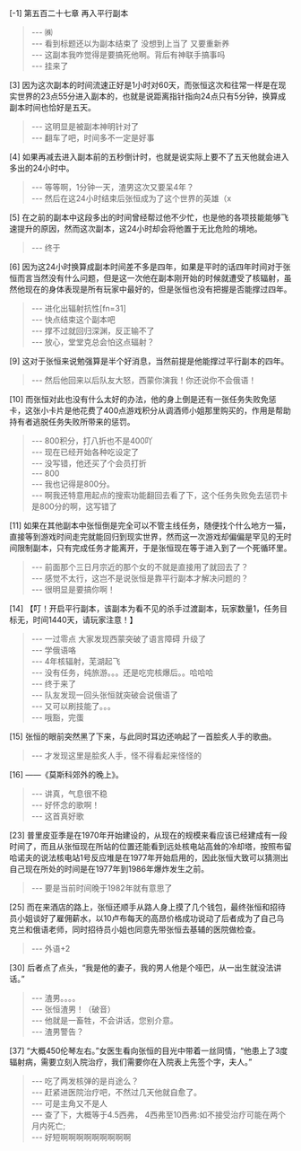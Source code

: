 
[-1] 第五百二十七章 再入平行副本
>--- ㈱<br>
>--- 看到标题还以为副本结束了 没想到上当了 又要重新养<br>
>--- 这副本我咋觉得是要搞死他啊。背后有神联手搞事吗<br>
>--- 挂来了<br>

[3] 因为这次副本的时间流速正好是1小时对60天，而张恒这次和往常一样是在现实世界的23点55分进入副本的，也就是说距离指针指向24点只有5分钟，换算成副本时间也恰好是五天。
>--- 这明显是被副本神明针对了<br>
>--- 翻车了吧，时间多不一定是好事<br>

[4] 如果再减去进入副本前的五秒倒计时，也就是说实际上要不了五天他就会进入多出的24小时中。
>--- 等等啊，1分钟一天，渣男这次又要呆4年？<br>
>--- 然后在这24小时结束后张恒成为了这个世界的英雄（x<br>

[5] 在之前的副本中这段多出的时间曾经帮过他不少忙，也是他的各项技能能够飞速提升的原因，然而这次副本，这24小时却会将他置于无比危险的境地。
>--- 终于<br>

[6] 因为这24小时换算成副本时间差不多是四年，如果是平时的话四年时间对于张恒而言当然没有什么问题，但是这一次他在副本刚开始的时候就遭受了核辐射，虽然他现在的身体表现是所有玩家中最好的，但是张恒也没有把握是否能撑过四年。
>--- 进化出辐射抗性[fn=31]<br>
>--- 快点结束这个副本吧<br>
>--- 撑不过就回归深渊，反正输不了<br>
>--- 放心，堂堂克总会怕这点辐射？<br>

[9] 这对于张恒来说勉强算是半个好消息，当然前提是他能撑过平行副本的四年。
>--- 然后他回来以后队友大怒，西蒙你演我！你还说你不会俄语！<br>

[10] 而张恒对此也没有什么太好的办法，他的身上倒是还有一张任务失败免惩卡，这张小卡片是他花费了400点游戏积分从调酒师小姐那里购买的，作用是帮助持有者逃脱任务失败所带来的惩罚。
>--- 800积分，打八折也不是400吖<br>
>--- 现在已经开始各种吃设定了<br>
>--- 没写错，他还买了个会员打折<br>
>--- 800<br>
>--- 我也记得是800分。<br>
>--- 啊我还特意用起点的搜索功能翻回去看了下，这个任务失败免去惩罚卡是800分的啊，这写错了<br>

[11] 如果在其他副本中张恒倒是完全可以不管主线任务，随便找个什么地方一猫，直接等到游戏时间走完就能回归到现实世界，然而这一次游戏却偏偏是罕见的无时间限制副本，只有完成任务才能离开，于是张恒现在等于进入到了一个死循环里。
>--- 前面那个三日月宗近的那个女的不就是直接用了就回去了？<br>
>--- 感觉不太行，这岂不是说张恒是靠平行副本才解决问题的？<br>
>--- 很明显是要搞你啊！<br>

[14] 【叮！开启平行副本，该副本为看不见的杀手过渡副本，玩家数量1，任务目标无，时间1440天，请玩家注意！】
>--- 一过零点 大家发现西蒙突破了语言障碍 升级了<br>
>--- 学俄语咯<br>
>--- 4年核辐射，芜湖起飞<br>
>--- 没有任务，纯旅游。。。还是吃完核爆后。。哈哈哈<br>
>--- 终于来了<br>
>--- 队友发现一回头张恒就突破会说俄语了<br>
>--- 又可以刷技能了。。。<br>
>--- 哦豁，完蛋<br>

[15] 张恒的眼前突然黑了下来，与此同时耳边还响起了一首脍炙人手的歌曲。
>--- 才发现这里是脍炙人手，怪不得看起来怪怪的<br>

[16] ——《莫斯科郊外的晚上》。
>--- 讲真，气息很不稳<br>
>--- 好怀念的歌啊！<br>
>--- 这首真好歌<br>

[23] 普里皮亚季是在1970年开始建设的，从现在的规模来看应该已经建成有一段时间了，而且从张恒现在所站的位置还能看到远处核电站高耸的冷却塔，按照布留哈诺夫的说法核电站1号反应堆是在1977年开始启用的，因此张恒大致可以猜测出自己现在所处的时间是在1977年到1986年爆炸发生之前。
>--- 要是当前时间晚于1982年就有意思了<br>

[25] 而在来酒店的路上，张恒还顺手从路人身上摸了几个钱包，最终张恒和招待员小姐谈好了雇佣薪水，以10卢布每天的高昂价格成功说动了后者成为了自己乌克兰和俄语老师，同时招待员小姐也同意先带张恒去基辅的医院做检查。
>--- 外语+2<br>

[30] 后者点了点头，“我是他的妻子，我的男人他是个哑巴，从一出生就没法讲话。”
>--- 渣男。。。。<br>
>--- 张恒渣男！（破音）<br>
>--- 他就是一畜牲，不会讲话，您别介意。<br>
>--- 渣男警告？<br>

[37] “大概450伦琴左右。”女医生看向张恒的目光中带着一丝同情，“他患上了3度辐射病，需要立刻入院治疗，我们需要你在入院表上先签个字，夫人。”
>--- 吃了两发核弹的是肖途么？<br>
>--- 赶紧进医院治疗吧，不然过几天他就自愈了。<br>
>--- 可是主角又不是人<br>
>--- 查了下，大概等于4.5西弗，
4西弗至10西弗:如不接受治疗可能在两个月内死亡;<br>
>--- 好短啊啊啊啊啊啊啊啊啊<br>

